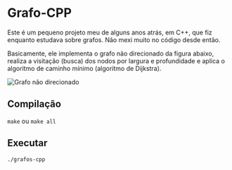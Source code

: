 # Grafo-CPP

Este é um pequeno projeto meu de alguns anos atrás, em C++, que fiz enquanto estudava sobre grafos. Não mexi muito no código desde então.

Basicamente, ele implementa o grafo não direcionado da figura abaixo, realiza a visitação (busca) dos nodos por largura e profundidade e aplica o algoritmo de caminho mínimo (algoritmo de Dijkstra).

![Grafo não direcionado](https://github.com/rddevitte/grafo-cpp/blob/master/graph.jpg?raw=true)

## Compilação

`make` ou `make all`

## Executar

`./grafos-cpp`
